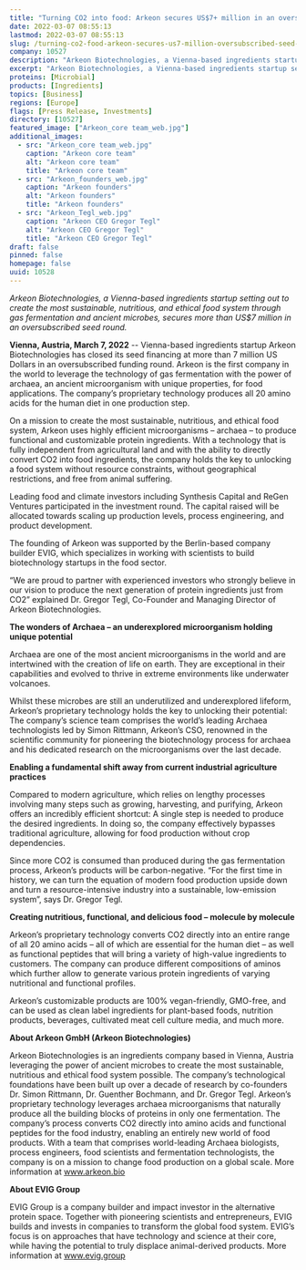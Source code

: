 ```yaml
---
title: "Turning CO2 into food: Arkeon secures US$7+ million in an oversubscribed seed round"
date: 2022-03-07 08:55:13
lastmod: 2022-03-07 08:55:13
slug: /turning-co2-food-arkeon-secures-us7-million-oversubscribed-seed-round
company: 10527
description: "Arkeon Biotechnologies, a Vienna-based ingredients startup setting out to create the most sustainable, nutritious, and ethical food system through gas fermentation and ancient microbes, secures more than US$7 million in an oversubscribed seed round."
excerpt: "Arkeon Biotechnologies, a Vienna-based ingredients startup setting out to create the most sustainable, nutritious, and ethical food system through gas fermentation and ancient microbes, secures more than US$7 million in an oversubscribed seed round."
proteins: [Microbial]
products: [Ingredients]
topics: [Business]
regions: [Europe]
flags: [Press Release, Investments]
directory: [10527]
featured_image: ["Arkeon_core team_web.jpg"]
additional_images:
  - src: "Arkeon_core team_web.jpg"
    caption: "Arkeon core team"
    alt: "Arkeon core team"
    title: "Arkeon core team"
  - src: "Arkeon_founders_web.jpg"
    caption: "Arkeon founders"
    alt: "Arkeon founders"
    title: "Arkeon founders"
  - src: "Arkeon_Tegl_web.jpg"
    caption: "Arkeon CEO Gregor Tegl"
    alt: "Arkeon CEO Gregor Tegl"
    title: "Arkeon CEO Gregor Tegl"
draft: false
pinned: false
homepage: false
uuid: 10528
---
```

<p><em>Arkeon Biotechnologies, a Vienna-based ingredients startup setting out to create the most sustainable, nutritious, and ethical food system through gas fermentation and ancient microbes, secures more than US$7 million in an oversubscribed seed round.</em></p>
<p><strong>Vienna, Austria, March 7, 2022</strong> -- Vienna-based ingredients startup Arkeon Biotechnologies has closed its seed financing at more than 7 million US Dollars in an oversubscribed funding round. Arkeon is the first company in the world to leverage the technology of gas fermentation with the power of archaea, an ancient microorganism with unique properties, for food applications. The company’s proprietary technology produces all 20 amino acids for the human diet in one production step.</p>
<p>On a mission to create the most sustainable, nutritious, and ethical food system, Arkeon uses highly efficient microorganisms – archaea – to produce functional and customizable protein ingredients. With a technology that is fully independent from agricultural land and with the ability to directly convert CO2 into food ingredients, the company holds the key to unlocking a food system without resource constraints, without geographical restrictions, and free from animal suffering.</p>
<p>Leading food and climate investors including Synthesis Capital and ReGen Ventures participated in the investment round. The capital raised will be allocated towards scaling up production levels, process engineering, and product development.</p>
<p>The founding of Arkeon was supported by the Berlin-based company builder EVIG, which specializes in working with scientists to build biotechnology startups in the food sector.</p>
<p>“We are proud to partner with experienced investors who strongly believe in our vision to produce the next generation of protein ingredients just from CO2” explained Dr. Gregor Tegl, Co-Founder and Managing Director of Arkeon Biotechnologies.</p>
<p><strong>The wonders of Archaea – an underexplored microorganism holding unique potential</strong></p>
<p>Archaea are one of the most ancient microorganisms in the world and are intertwined with the creation of life on earth. They are exceptional in their capabilities and evolved to thrive in extreme environments like underwater volcanoes.</p>
<p>Whilst these microbes are still an underutilized and underexplored lifeform, Arkeon’s proprietary technology holds the key to unlocking their potential: The company’s science team comprises the world’s leading Archaea technologists led by Simon Rittmann, Arkeon’s CSO, renowned in the scientific community for pioneering the biotechnology process for archaea and his dedicated research on the microorganisms over the last decade.</p>
<p><strong>Enabling a fundamental shift away from current industrial agriculture practices </strong></p>
<p>Compared to modern agriculture, which relies on lengthy processes involving many steps such as growing, harvesting, and purifying, Arkeon offers an incredibly efficient shortcut: A single step is needed to produce the desired ingredients. In doing so, the company effectively bypasses traditional agriculture, allowing for food production without crop dependencies.</p>
<p>Since more CO2 is consumed than produced during the gas fermentation process, Arkeon’s products will be carbon-negative. “For the first time in history, we can turn the equation of modern food production upside down and turn a resource-intensive industry into a sustainable, low-emission system”, says Dr. Gregor Tegl.</p>
<p><strong>Creating nutritious, functional, and delicious food – molecule by molecule</strong></p>
<p>Arkeon’s proprietary technology converts CO2 directly into an entire range of all 20 amino acids – all of which are essential for the human diet – as well as functional peptides that will bring a variety of high-value ingredients to customers. The company can produce different compositions of aminos which further allow to generate various protein ingredients of varying nutritional and functional profiles.</p>
<p>Arkeon’s customizable products are 100% vegan-friendly, GMO-free, and can be used as clean label ingredients for plant-based foods, nutrition products, beverages, cultivated meat cell culture media, and much more.</p>
<p><strong>About </strong><strong>Arkeon GmbH (Arkeon Biotechnologies)</strong></p>
<p>Arkeon Biotechnologies is an ingredients company based in Vienna, Austria leveraging the power of ancient microbes to create the most sustainable, nutritious and ethical food system possible. The company’s technological foundations have been built up over a decade of research by co-founders Dr. Simon Rittmann, Dr. Guenther Bochmann, and Dr. Gregor Tegl. Arkeon’s proprietary technology leverages archaea microorganisms that naturally produce all the building blocks of proteins in only one fermentation. The company’s process converts CO2 directly into amino acids and functional peptides for the food industry, enabling an entirely new world of food products. With a team that comprises world-leading Archaea biologists, process engineers, food scientists and fermentation technologists, the company is on a mission to change food production on a global scale. More information at <a href="http://www.arkeon.bio">www.arkeon.bio</a></p>
<p><strong>About EVIG Group </strong></p>
<p>EVIG Group is a company builder and impact investor in the alternative protein space. Together with pioneering scientists and entrepreneurs, EVIG builds and invests in companies to transform the global food system. EVIG’s focus is on approaches that have technology and science at their core, while having the potential to truly displace animal-derived products. More information at <a href="http://www.evig.group">www.evig.group</a> </p>
